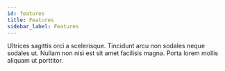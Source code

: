 ```yaml
---
id: features
title: Features
sidebar_label: Features
---
```


Ultrices sagittis orci a scelerisque. Tincidunt arcu non sodales neque sodales ut. Nullam non nisi est sit amet facilisis magna. Porta lorem mollis aliquam ut porttitor.
